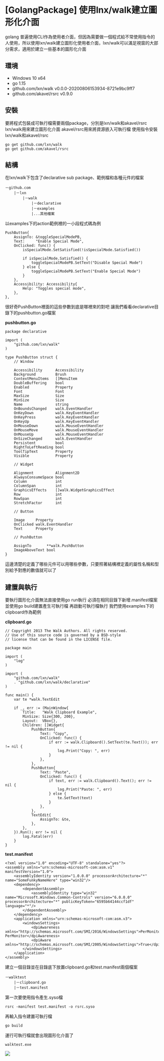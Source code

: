 # [GolangPackage] 使用lnx/walk建立圖形化介面

golang 普遍使用CLI作為使用者介面，但因為需要做一個程式給不常使用指令的人使用，所以使用lxn/walk建立圖形化使用者介面，lxn/walk可以滿足視窗的大部分需求，適用於建立一些基本的圖形化介面

## 環境
- Windows 10 x64
- go 1.15
- github.com/lxn/walk v0.0.0-20200806153934-8721e9bc9ff7
- github.com/akavel/rsrc v0.9.0

## 安裝
要將程式包裝成可執行檔需要兩個package，分別是lxn/walk和akavel/rsrc
lxn/walk用來建立圖形化介面
akavel/rsrc用來將資源嵌入可執行檔
使用指令安裝lxn/walk和akavel/rsrc
```
go get github.com/lxn/walk
go get github.com/akavel/rsrc
```

## 結構
在lxn/walk下包含了declarative sub package、範例檔和各種元件的檔案
```
－github.com
    |－lxn
        |－walk
            |－declarative
            |－examples
            |...其他檔案
```
以examples下的action範例裡的一小段程式碼為例
```
PushButton{
	AssignTo: &toggleSpecialModePB,
	Text:     "Enable Special Mode",
	OnClicked: func() {
		isSpecialMode.SetSatisfied(!isSpecialMode.Satisfied())

		if isSpecialMode.Satisfied() {
			toggleSpecialModePB.SetText("Disable Special Mode")
		} else {
			toggleSpecialModePB.SetText("Enable Special Mode")
		}
	},
	Accessibility: Accessibility{
		Help: "Toggles special mode",
	},
},
```
很好奇PushButton裡面的這些參數到底是哪裡來的對吧
讓我們看看declarative目錄下的pushbutton.go檔案  

**pushbutton.go**
```
package declarative

import (
	"github.com/lxn/walk"
)

type PushButton struct {
	// Window

	Accessibility      Accessibility
	Background         Brush
	ContextMenuItems   []MenuItem
	DoubleBuffering    bool
	Enabled            Property
	Font               Font
	MaxSize            Size
	MinSize            Size
	Name               string
	OnBoundsChanged    walk.EventHandler
	OnKeyDown          walk.KeyEventHandler
	OnKeyPress         walk.KeyEventHandler
	OnKeyUp            walk.KeyEventHandler
	OnMouseDown        walk.MouseEventHandler
	OnMouseMove        walk.MouseEventHandler
	OnMouseUp          walk.MouseEventHandler
	OnSizeChanged      walk.EventHandler
	Persistent         bool
	RightToLeftReading bool
	ToolTipText        Property
	Visible            Property

	// Widget

	Alignment          Alignment2D
	AlwaysConsumeSpace bool
	Column             int
	ColumnSpan         int
	GraphicsEffects    []walk.WidgetGraphicsEffect
	Row                int
	RowSpan            int
	StretchFactor      int

	// Button

	Image     Property
	OnClicked walk.EventHandler
	Text      Property

	// PushButton

	AssignTo       **walk.PushButton
	ImageAboveText bool
}
```
這邊清楚的定義了哪些元件可以用哪些參數，只要照著結構裡定義的屬性名稱和型別給予對應的數值就可以了

## 建置與執行

要執行圖形化介面無法直接使用go run執行
必須在相同目錄下新增.manifest檔案並使用go build建置產生可執行檔
再啟動可執行檔執行
我們使用examples下的clipboard作為範例  

**clipboard.go**
```
// Copyright 2013 The Walk Authors. All rights reserved.
// Use of this source code is governed by a BSD-style
// license that can be found in the LICENSE file.

package main

import (
	"log"
)

import (
	"github.com/lxn/walk"
	. "github.com/lxn/walk/declarative"
)

func main() {
	var te *walk.TextEdit

	if _, err := (MainWindow{
		Title:   "Walk Clipboard Example",
		MinSize: Size{300, 200},
		Layout:  VBox{},
		Children: []Widget{
			PushButton{
				Text: "Copy",
				OnClicked: func() {
					if err := walk.Clipboard().SetText(te.Text()); err != nil {
						log.Print("Copy: ", err)
					}
				},
			},
			PushButton{
				Text: "Paste",
				OnClicked: func() {
					if text, err := walk.Clipboard().Text(); err != nil {
						log.Print("Paste: ", err)
					} else {
						te.SetText(text)
					}
				},
			},
			TextEdit{
				AssignTo: &te,
			},
		},
	}).Run(); err != nil {
		log.Fatal(err)
	}
}
```
**test.manifest**
```
<?xml version="1.0" encoding="UTF-8" standalone="yes"?>
<assembly xmlns="urn:schemas-microsoft-com:asm.v1" manifestVersion="1.0">
    <assemblyIdentity version="1.0.0.0" processorArchitecture="*" name="SomeFunkyNameHere" type="win32"/>
    <dependency>
        <dependentAssembly>
            <assemblyIdentity type="win32" name="Microsoft.Windows.Common-Controls" version="6.0.0.0" processorArchitecture="*" publicKeyToken="6595b64144ccf1df" language="*"/>
        </dependentAssembly>
    </dependency>
    <application xmlns="urn:schemas-microsoft-com:asm.v3">
        <windowsSettings>
            <dpiAwareness xmlns="http://schemas.microsoft.com/SMI/2016/WindowsSettings">PerMonitorV2, PerMonitor</dpiAwareness>
            <dpiAware xmlns="http://schemas.microsoft.com/SMI/2005/WindowsSettings">True</dpiAware>
        </windowsSettings>
    </application>
</assembly>
```
建立一個目錄並在目錄底下放置clipboard.go和test.manifest兩個檔案
```
－walktest
    |－clipboard.go
    |－test.manifest
```
第一次要使用指令產生.syso檔
```
rsrc -manifest test.manifest -o rsrc.syso
```
再輸入指令建置可執行檔
```
go build
```
運行可執行檔就會出現圖形化介面了
```
walktest.exe
```
![](assets/1.png)











